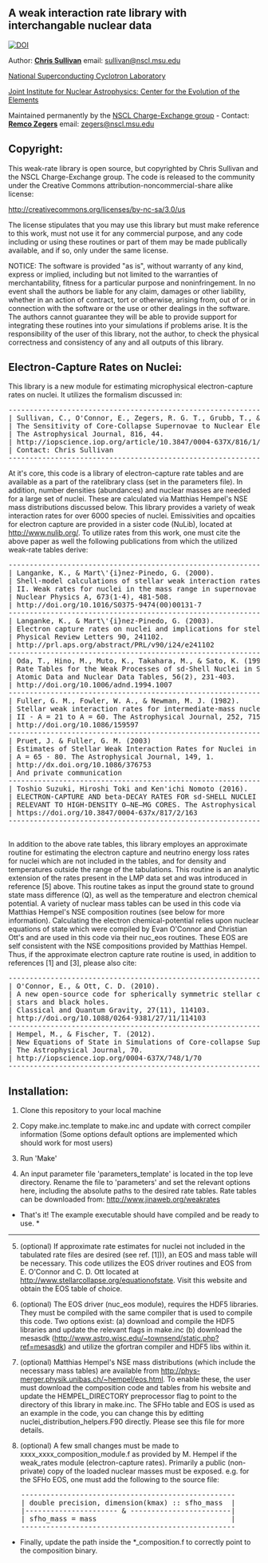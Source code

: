 A weak interaction rate library with interchangable nuclear data 
--

[![DOI](https://zenodo.org/badge/19229/csullivan/weakrates.svg)](https://zenodo.org/badge/latestdoi/19229/csullivan/weakrates)

Author: __[Chris Sullivan]__ email: sullivan@nscl.msu.edu

[National Superconducting Cyclotron Laboratory]

[Joint Institute for Nuclear Astrophysics: Center for the Evolution of the Elements]

Maintained permanently by the [NSCL Charge-Exchange group] - Contact: __[Remco Zegers]__ email: zegers@nscl.msu.edu

[Chris Sullivan]: https://people.nscl.msu.edu/~sullivan/
[National Superconducting Cyclotron Laboratory]: http://nscl.msu.edu/
[Joint Institute for Nuclear Astrophysics: Center for the Evolution of the Elements]: http://www.jinaweb.org/
[NSCL Charge-Exchange group]: https://groups.nscl.msu.edu/charge_exchange/
[Remco Zegers]: https://people.nscl.msu.edu/~zegers/

Copyright:		    
----------
This weak-rate library is open source, but copyrighted by Chris Sullivan 
and the NSCL Charge-Exchange group.
The code is released to the community under the
Creative Commons attribution-noncommercial-share alike license:

http://creativecommons.org/licenses/by-nc-sa/3.0/us

The license stipulates that you may use this library but must make reference to
this work, must not use it for any commercial purpose, and any code including or
using these routines or part of them may be made publically available,
and if so, only under the same license.

NOTICE: The software is provided "as is", without warranty of any kind,
express or implied, including but not limited to the warranties of
merchantability, fitness for a particular purpose and noninfringement.
In no event shall the authors be liable for any claim, damages or
other liability, whether in an action of contract, tort or otherwise,
arising from, out of or in connection with the software or the use or
other dealings in the software. The authors cannot guarantee they will
be able to provide support for integrating these routines into your simulations
if problems arise. It is the responsibility of the user of this library, not
the author, to check the physical correctness and consistency of any and all
outputs of this library.


Electron-Capture Rates on Nuclei:
---------------------------------

This library is a new module for estimating microphysical electron-capture rates on nuclei.
It utilizes the formalism discussed in:
<pre>
------------------------------------------------------------------------------------
| Sullivan, C., O'Connor, E., Zegers, R. G. T., Grubb, T., & Austin, S. M. (2015). |
| The Sensitivity of Core-Collapse Supernovae to Nuclear Electron Capture.         |
| The Astrophysical Journal, 816, 44.                                              |
| http://iopscience.iop.org/article/10.3847/0004-637X/816/1/44                     |
| Contact: Chris Sullivan <sullivan@nscl.msu.edu>                                                         |
------------------------------------------------------------------------------------
</pre>
At it's core, this code is a library of electron-capture rate tables and
are available as a part of the ratelibrary class (set in the parameters
file). In addition, number densities (abundances) and nuclear masses
are needed for a large set of nuclei. These are calculated via Matthias
Hempel's NSE mass distributions discussed below. This library provides
a variety of weak interaction rates for over 6000 species of nuclei. Emissivities
and opcaities for electron capture are provided in a sister code (NuLib), located
at http://www.nulib.org/. To utilize rates from this work, one must cite the above paper
as well the following publications from which the utilized weak-rate tables derive:
<pre>
------------------------------------------------------------------------------------------
| Langanke, K., & Mart\'{i}nez-Pinedo, G. (2000).                                        |
| Shell-model calculations of stellar weak interaction rates:                            |
| II. Weak rates for nuclei in the mass range in supernovae environments.                |
| Nuclear Physics A, 673(1-4), 481-508.                                                  |
| http://doi.org/10.1016/S0375-9474(00)00131-7                                           |
------------------------------------------------------------------------------------------
| Langanke, K., & Mart\'{i}nez-Pinedo, G. (2003).                                        |
| Electron capture rates on nuclei and implications for stellar core collapse.           |
| Physical Review Letters 90, 241102.                                                    |
| http://prl.aps.org/abstract/PRL/v90/i24/e241102                                        |
------------------------------------------------------------------------------------------
| Oda, T., Hino, M., Muto, K., Takahara, M., & Sato, K. (1994).                          |
| Rate Tables for the Weak Processes of sd-Shell Nuclei in Stellar Matter.               |
| Atomic Data and Nuclear Data Tables, 56(2), 231-403.                                   |
| http://doi.org/10.1006/adnd.1994.1007                                                  |
------------------------------------------------------------------------------------------
| Fuller, G. M., Fowler, W. A., & Newman, M. J. (1982).                                  |
| Stellar weak interaction rates for intermediate-mass nuclei.                           |
| II - A = 21 to A = 60. The Astrophysical Journal, 252, 715.                            |
| http://doi.org/10.1086/159597                                                          |
------------------------------------------------------------------------------------------
| Pruet, J. & Fuller, G. M. (2003)                                                       |
| Estimates of Stellar Weak Interaction Rates for Nuclei in the Mass Range               |
| A = 65 - 80. The Astrophysical Journal, 149, 1.                                        |
| http://dx.doi.org/10.1086/376753                                                       |
| And private communication		                                                         |
------------------------------------------------------------------------------------------
| Toshio Suzuki, Hiroshi Toki and Ken'ichi Nomoto (2016).                                |
| ELECTRON-CAPTURE AND beta-DECAY RATES FOR sd-SHELL NUCLEI IN STELLAR ENVIRONMENTS      |
| RELEVANT TO HIGH-DENSITY O–NE–MG CORES. The Astrophysical Journal, 817, 163            |
| https://doi.org/10.3847/0004-637x/817/2/163                                            |
------------------------------------------------------------------------------------------

</pre>
In addition to the above rate tables, this library employes an approximate routine
for estimating the electron capture and neutrino energy loss rates for nuclei
which are not included in the tables, and for density and temperatures outside the
range of the tabulations. This routine is an analytic extension of the
rates present in the LMP data set and was introduced in reference [5] above.
This routine takes as input the ground state to ground state mass difference (Q),
as well as the temperature and electron chemical potential. A variety of nuclear
mass tables can be used in this code via Matthias Hempel's NSE composition routines
(see below for more information). Calculating the electron chemical-potential relies
upon nuclear equations of state which were compiled by 
Evan O'Connor and Christian Ott's and are used in this code via their nuc_eos routines.
These EOS are self consistent with the NSE compositions provided by Matthias Hempel.
Thus, if the approximate electron capture rate routine is used, in addition to
references [1] and [3], please also cite:
<pre>
--------------------------------------------------------------------------------
| O'Connor, E., & Ott, C. D. (2010).                                           |
| A new open-source code for spherically symmetric stellar collapse to neutron |
| stars and black holes.                                                       | 
| Classical and Quantum Gravity, 27(11), 114103.                               |	
| http://doi.org/10.1088/0264-9381/27/11/114103                                | 
--------------------------------------------------------------------------------
| Hempel, M., & Fischer, T. (2012).                                            |
| New Equations of State in Simulations of Core-collapse Supernovae.           |
| The Astrophysical Journal, 70.                                               |
| http://iopscience.iop.org/0004-637X/748/1/70                                 |
--------------------------------------------------------------------------------
</pre>
Installation:
-------------
1. Clone this repository to your local machine

2. Copy make.inc.template to make.inc and update with correct compiler information
   (Some options default options are implemented which should work for most users)
   
3. Run 'Make'

4. An input parameter file 'parameters_template' is located in the top leve directory.
   Rename the file to 'parameters' and set the relevant options here, including the
   absolute paths to the desired rate tables. Rate tables can be downloaded from:
   http://www.jinaweb.org/weakrates

 *  That's it! The example executable should have compiled and be ready to use.  *

   ------------------
   
5. (optional) If approximate rate estimates for nuclei not included in the tabulated
   rate files are desired (see ref. [1])), an EOS and mass table will be necessary.
   This code utilizes the EOS driver routines and EOS from E. O'Connor and C. D. Ott
   located at http://www.stellarcollapse.org/equationofstate. Visit this website and
   obtain the EOS table of choice.
   
6. (optional) The EOS driver (nuc_eos module), requires the HDF5 libraries. They must be
   compiled with the same compiler that is used to compile this code. Two options exist:
   (a) download and compile the HDF5 libraries and update the relevant flags in make.inc
   (b) download the mesasdk (http://www.astro.wisc.edu/~townsend/static.php?ref=mesasdk)
   and utilize the gfortran compiler and HDF5 libs within it.
   
7. (optional) Matthias Hempel's NSE mass distributions (which include the necessary
   mass tables) are available from http://phys-merger.physik.unibas.ch/~hempel/eos.html.
   To enable these, the user must download the composition code and tables from his
   website and update the HEMPEL_DIRECTORY preprocessor flag to point to the directory
   of this library in make.inc. The SFHo table and EOS is used as an example in the
   code, you can change this by editting nuclei_distribution_helpers.F90 directly.
   Please see this file for more details.
   
8. (optional) A few small changes must be made to xxxx_xxxx_composition_module.f as
   provided by M. Hempel if the weak_rates module (electron-capture rates). Primarily
   a public (non-private) copy of the loaded nuclear masses must be exposed. e.g. for
   the SFHo EOS, one must add the following to the source file:
<pre>
   ---------------------------------------------------
   | double precision, dimension(kmax) :: sfho_mass  |
   |---------------------- & ------------------------|
   | sfho_mass = mass                                |
   ---------------------------------------------------
</pre>
   * Finally, update the path inside the *_composition.f to correctly point to the
   composition binary.
